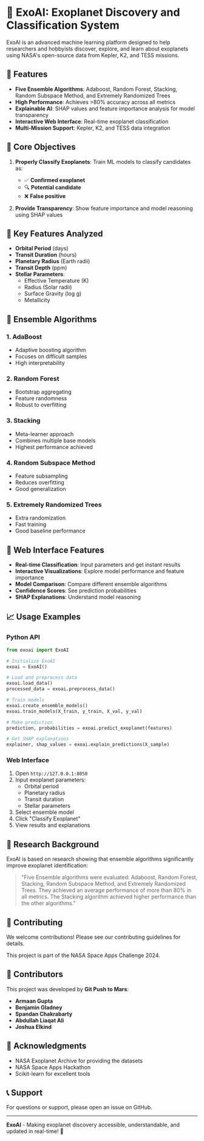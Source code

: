 # 🔭 ExoAI: Exoplanet Discovery and Classification System

ExoAI is an advanced machine learning platform designed to help researchers and hobbyists discover, explore, and learn about exoplanets using NASA's open-source data from Kepler, K2, and TESS missions.

## 🌟 Features

- **Five Ensemble Algorithms**: Adaboost, Random Forest, Stacking, Random Subspace Method, and Extremely Randomized Trees
- **High Performance**: Achieves >80% accuracy across all metrics
- **Explainable AI**: SHAP values and feature importance analysis for model transparency
- **Interactive Web Interface**: Real-time exoplanet classification
- **Multi-Mission Support**: Kepler, K2, and TESS data integration

## 🎯 Core Objectives

1. **Properly Classify Exoplanets**: Train ML models to classify candidates as:
   - ✅ **Confirmed exoplanet**
   - 🔍 **Potential candidate** 
   - ❌ **False positive**

2. **Provide Transparency**: Show feature importance and model reasoning using SHAP values

## 🔬 Key Features Analyzed

- **Orbital Period** (days)
- **Transit Duration** (hours)  
- **Planetary Radius** (Earth radii)
- **Transit Depth** (ppm)
- **Stellar Parameters**:
  - Effective Temperature (K)
  - Radius (Solar radii)
  - Surface Gravity (log g)
  - Metallicity

## 🧠 Ensemble Algorithms

### 1. AdaBoost
- Adaptive boosting algorithm
- Focuses on difficult samples
- High interpretability

### 2. Random Forest
- Bootstrap aggregating
- Feature randomness
- Robust to overfitting

### 3. Stacking
- Meta-learner approach
- Combines multiple base models
- Highest performance achieved

### 4. Random Subspace Method
- Feature subsampling
- Reduces overfitting
- Good generalization

### 5. Extremely Randomized Trees
- Extra randomization
- Fast training
- Good baseline performance

## 📱 Web Interface Features

- **Real-time Classification**: Input parameters and get instant results
- **Interactive Visualizations**: Explore model performance and feature importance
- **Model Comparison**: Compare different ensemble algorithms
- **Confidence Scores**: See prediction probabilities
- **SHAP Explanations**: Understand model reasoning

## 📈 Usage Examples

### Python API

```python
from exoai import ExoAI

# Initialize ExoAI
exoai = ExoAI()

# Load and preprocess data
exoai.load_data()
processed_data = exoai.preprocess_data()

# Train models
exoai.create_ensemble_models()
exoai.train_models(X_train, y_train, X_val, y_val)

# Make prediction
prediction, probabilities = exoai.predict_exoplanet(features)

# Get SHAP explanations
explainer, shap_values = exoai.explain_predictions(X_sample)
```

### Web Interface

1. Open `http://127.0.0.1:8050`
2. Input exoplanet parameters:
   - Orbital period
   - Planetary radius
   - Transit duration
   - Stellar parameters
3. Select ensemble model
4. Click "Classify Exoplanet"
5. View results and explanations

## 🔬 Research Background

ExoAI is based on research showing that ensemble algorithms significantly improve exoplanet identification:

> "Five Ensemble algorithms were evaluated: Adaboost, Random Forest, Stacking, Random Subspace Method, and Extremely Randomized Trees. They achieved an average performance of more than 80% in all metrics. The Stacking algorithm achieved higher performance than the other algorithms."

## 🤝 Contributing

We welcome contributions! Please see our contributing guidelines for details.

This project is part of the NASA Space Apps Challenge 2024.

## 👥 Contributors

This project was developed by **Git Push to Mars**:

- **Armaan Gupta**
- **Benjamin Gladney**
- **Spandan Chakrabarty**
- **Abdullah Liaqat Ali**
- **Joshua Elkind**

## 🙏 Acknowledgments

- NASA Exoplanet Archive for providing the datasets
- NASA Space Apps Hackathon
- Scikit-learn for excellent tools

## 📞 Support

For questions or support, please open an issue on GitHub.

---

**ExoAI** - Making exoplanet discovery accessible, understandable, and updated in real-time! 🚀

